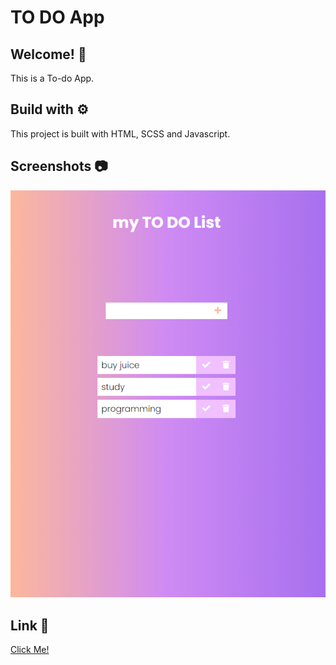 # TO DO App
## Welcome! 👋
This is a To-do App.


## Build with ⚙️
This project is built with HTML, SCSS and Javascript.




## Screenshots 📷
![](img/screenshot1.png)

## Link 🔗
[Click Me!](https://obiito01.github.io/to-do-app/)